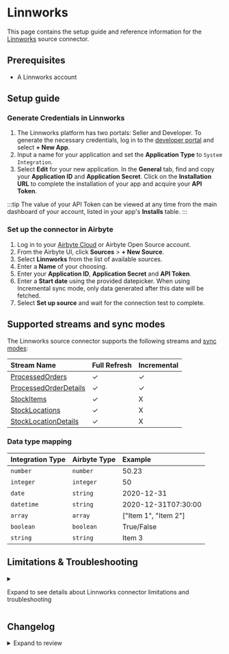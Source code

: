 # Linnworks

This page contains the setup guide and reference information for the [Linnworks](https://www.linnworks.com) source connector.

## Prerequisites

- A Linnworks account

## Setup guide

### Generate Credentials in Linnworks

1. The Linnworks platform has two portals: Seller and Developer. To generate the necessary credentials, log in to the [developer portal](https://developer.linnworks.com) and select **+ New App**.
2. Input a name for your application and set the **Application Type** to `System Integration`.
3. Select **Edit** for your new application. In the **General** tab, find and copy your **Application ID** and **Application Secret**. Click on the **Installation URL** to complete the installation of your app and acquire your **API Token**.

:::tip
The value of your API Token can be viewed at any time from the main dashboard of your account, listed in your app's **Installs** table.
:::

### Set up the connector in Airbyte

1. Log in to your [Airbyte Cloud](https://cloud.airbyte.com/workspaces) or Airbyte Open Source account.
2. From the Airbyte UI, click **Sources** > **+ New Source**.
3. Select **Linnworks** from the list of available sources.
4. Enter a **Name** of your choosing.
5. Enter your **Application ID**, **Application Secret** and **API Token**.
6. Enter a **Start date** using the provided datepicker. When using Incremental sync mode, only data generated after this date will be fetched.
7. Select **Set up source** and wait for the connection test to complete.

## Supported streams and sync modes

The Linnworks source connector supports the following streams and [sync modes](https://docs.airbyte.com/cloud/core-concepts/#connection-sync-mode):

| Stream Name                                                                                    | Full Refresh | Incremental |
| :--------------------------------------------------------------------------------------------- | :----------- | :---------- |
| [ProcessedOrders](https://apps.linnworks.net/Api/Method/ProcessedOrders-SearchProcessedOrders) | ✓            | ✓           |
| [ProcessedOrderDetails](https://apps.linnworks.net/Api/Method/Orders-GetOrdersById)            | ✓            | ✓           |
| [StockItems](https://apps.linnworks.net//Api/Method/Stock-GetStockItemsFull)                   | ✓            | X           |
| [StockLocations](https://apps.linnworks.net/Api/Method/Inventory-GetStockLocations)            | ✓            | X           |
| [StockLocationDetails](https://apps.linnworks.net/Api/Method/Locations-GetLocation)            | ✓            | X           |

### Data type mapping

| Integration Type | Airbyte Type | Example              |
| :--------------- | :----------- | :------------------- |
| `number`         | `number`     | 50.23                |
| `integer`        | `integer`    | 50                   |
| `date`           | `string`     | 2020-12-31           |
| `datetime`       | `string`     | 2020-12-31T07:30:00  |
| `array`          | `array`      | ["Item 1", "Item 2"] |
| `boolean`        | `boolean`    | True/False           |
| `string`         | `string`     | Item 3               |

## Limitations & Troubleshooting

<details>
<summary>

Expand to see details about Linnworks connector limitations and troubleshooting

</summary>

### Rate limits

Rate limits for the Linnworks API vary across endpoints. Use the [links in the **Supported Streams** table](#supported-streams-and-sync-modes) to view each endpoint's limits. Rate limited requests will receive a 429 response, but the Linnworks connector should not run into Linnworks API limitations under normal usage.

</details>

## Changelog

<details>
  <summary>Expand to review</summary>

| Version | Date       | Pull Request                                             | Subject                                                                     |
| :------ | :--------- | :------------------------------------------------------- | :-------------------------------------------------------------------------- |
| 0.1.52 | 2025-05-10 | [59903](https://github.com/airbytehq/airbyte/pull/59903) | Update dependencies |
| 0.1.51 | 2025-05-03 | [59265](https://github.com/airbytehq/airbyte/pull/59265) | Update dependencies |
| 0.1.50 | 2025-04-26 | [58771](https://github.com/airbytehq/airbyte/pull/58771) | Update dependencies |
| 0.1.49 | 2025-04-19 | [58202](https://github.com/airbytehq/airbyte/pull/58202) | Update dependencies |
| 0.1.48 | 2025-04-12 | [57753](https://github.com/airbytehq/airbyte/pull/57753) | Update dependencies |
| 0.1.47 | 2025-04-05 | [57089](https://github.com/airbytehq/airbyte/pull/57089) | Update dependencies |
| 0.1.46 | 2025-03-29 | [56649](https://github.com/airbytehq/airbyte/pull/56649) | Update dependencies |
| 0.1.45 | 2025-03-22 | [56053](https://github.com/airbytehq/airbyte/pull/56053) | Update dependencies |
| 0.1.44 | 2025-03-08 | [55464](https://github.com/airbytehq/airbyte/pull/55464) | Update dependencies |
| 0.1.43 | 2025-03-01 | [54760](https://github.com/airbytehq/airbyte/pull/54760) | Update dependencies |
| 0.1.42 | 2025-02-22 | [54365](https://github.com/airbytehq/airbyte/pull/54365) | Update dependencies |
| 0.1.41 | 2025-02-15 | [53815](https://github.com/airbytehq/airbyte/pull/53815) | Update dependencies |
| 0.1.40 | 2025-02-01 | [52725](https://github.com/airbytehq/airbyte/pull/52725) | Update dependencies |
| 0.1.39 | 2025-01-25 | [51807](https://github.com/airbytehq/airbyte/pull/51807) | Update dependencies |
| 0.1.38 | 2025-01-11 | [51157](https://github.com/airbytehq/airbyte/pull/51157) | Update dependencies |
| 0.1.37 | 2024-12-28 | [50634](https://github.com/airbytehq/airbyte/pull/50634) | Update dependencies |
| 0.1.36 | 2024-12-21 | [50148](https://github.com/airbytehq/airbyte/pull/50148) | Update dependencies |
| 0.1.35 | 2024-12-14 | [48880](https://github.com/airbytehq/airbyte/pull/48880) | Update dependencies |
| 0.1.34 | 2024-11-25 | [48665](https://github.com/airbytehq/airbyte/pull/48665) | Starting with this version, the Docker image is now rootless. Please note that this and future versions will not be compatible with Airbyte versions earlier than 0.64 |
| 0.1.33 | 2024-11-04 | [48271](https://github.com/airbytehq/airbyte/pull/48271) | Update dependencies |
| 0.1.32 | 2024-10-29 | [47877](https://github.com/airbytehq/airbyte/pull/47877) | Update dependencies |
| 0.1.31 | 2024-10-28 | [47116](https://github.com/airbytehq/airbyte/pull/47116) | Update dependencies |
| 0.1.30 | 2024-10-12 | [46798](https://github.com/airbytehq/airbyte/pull/46798) | Update dependencies |
| 0.1.29 | 2024-10-05 | [46406](https://github.com/airbytehq/airbyte/pull/46406) | Update dependencies |
| 0.1.28 | 2024-09-28 | [46124](https://github.com/airbytehq/airbyte/pull/46124) | Update dependencies |
| 0.1.27 | 2024-09-21 | [45730](https://github.com/airbytehq/airbyte/pull/45730) | Update dependencies |
| 0.1.26 | 2024-09-14 | [45571](https://github.com/airbytehq/airbyte/pull/45571) | Update dependencies |
| 0.1.25 | 2024-09-07 | [45262](https://github.com/airbytehq/airbyte/pull/45262) | Update dependencies |
| 0.1.24 | 2024-08-31 | [44968](https://github.com/airbytehq/airbyte/pull/44968) | Update dependencies |
| 0.1.23 | 2024-08-24 | [44740](https://github.com/airbytehq/airbyte/pull/44740) | Update dependencies |
| 0.1.22 | 2024-08-17 | [44304](https://github.com/airbytehq/airbyte/pull/44304) | Update dependencies |
| 0.1.21 | 2024-08-10 | [43604](https://github.com/airbytehq/airbyte/pull/43604) | Update dependencies |
| 0.1.20 | 2024-08-03 | [43183](https://github.com/airbytehq/airbyte/pull/43183) | Update dependencies |
| 0.1.19 | 2024-07-27 | [42608](https://github.com/airbytehq/airbyte/pull/42608) | Update dependencies |
| 0.1.18 | 2024-07-20 | [42235](https://github.com/airbytehq/airbyte/pull/42235) | Update dependencies |
| 0.1.17 | 2024-07-13 | [41778](https://github.com/airbytehq/airbyte/pull/41778) | Update dependencies |
| 0.1.16 | 2024-07-10 | [41432](https://github.com/airbytehq/airbyte/pull/41432) | Update dependencies |
| 0.1.15 | 2024-07-09 | [41219](https://github.com/airbytehq/airbyte/pull/41219) | Update dependencies |
| 0.1.14 | 2024-07-06 | [40870](https://github.com/airbytehq/airbyte/pull/40870) | Update dependencies |
| 0.1.13 | 2024-06-26 | [40549](https://github.com/airbytehq/airbyte/pull/40549) | Migrate off deprecated auth package |
| 0.1.12 | 2024-06-25 | [40275](https://github.com/airbytehq/airbyte/pull/40275) | Update dependencies |
| 0.1.11 | 2024-06-22 | [40146](https://github.com/airbytehq/airbyte/pull/40146) | Update dependencies |
| 0.1.10 | 2024-06-06 | [39196](https://github.com/airbytehq/airbyte/pull/39196) | [autopull] Upgrade base image to v1.2.2 |
| 0.1.9 | 2024-04-19 | [37188](https://github.com/airbytehq/airbyte/pull/37188) | Updating to 0.80.0 CDK |
| 0.1.8 | 2024-04-12 | [37188](https://github.com/airbytehq/airbyte/pull/37188) | schema descriptions |
| 0.1.7 | 2024-02-22 | [35557](https://github.com/airbytehq/airbyte/pull/35557) | Manage dependencies with Poetry |
| 0.1.6 | 2024-01-31 | [34717](https://github.com/airbytehq/airbyte/pull/34717) | Update CDK and migrate to base image |
| 0.1.5 | 2022-11-20 | [19865](https://github.com/airbytehq/airbyte/pull/19865) | Bump Version |
| 0.1.4 | 2021-11-24 | [8226](https://github.com/airbytehq/airbyte/pull/8226) | Source Linnworks: improve streams ProcessedOrders and ProcessedOrderDetails |
| 0.1.3 | 2021-11-24 | [8169](https://github.com/airbytehq/airbyte/pull/8169) | Source Linnworks: refactor stream StockLocations |
| 0.1.2 | 2021-11-23 | [8177](https://github.com/airbytehq/airbyte/pull/8177) | Source Linnworks: add stream ProcessedOrderDetails |
| 0.1.0 | 2021-11-09 | [7588](https://github.com/airbytehq/airbyte/pull/7588) | New Source: Linnworks |

</details>
